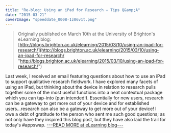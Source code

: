 ```yaml
---
title: "Re-blog: Using an iPad for Research – Tips Q&amp;A"
date: "2015-03-21"
coverImage: "speeddate_0008-1z06v1t.png"
---
```


> Originally published on March 10th at the University of Brighton's eLearning blog: [http://blogs.brighton.ac.uk/elearning/2015/03/10/using-an-ipad-for-research/](http://blogs.brighton.ac.uk/elearning/2015/03/10/using-an-ipad-for-research/ "http://blogs.brighton.ac.uk/elearning/2015/03/10/using-an-ipad-for-research/")

Last week, I received an email featuring questions about how to use an iPad to support qualitative research fieldwork. I have explored many facets of using an iPad, but thinking about the device in relation to research pulls together some of the most useful functions into a neat contextual package which you can tap-into (pun intended!). Essentially for new users, research can be a gateway to get more out of your device and for established users...research can also be a gateway to get more out of your device! I owe a debt of gratitude to the person who sent me such good questions; as not only have they inspired this blog post, but they have also laid the trail for today's #appswap. [\---READ MORE at eLearning blog---](http://blogs.brighton.ac.uk/elearning/2015/03/10/using-an-ipad-for-research/)
